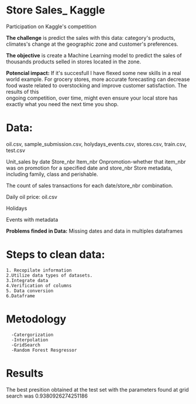 # Store Sales_ Kaggle
Participation on Kaggle's competition

**The challenge** is predict the sales with this data: category's products, climates's change at the geographic zone and customer's preferences.

**The objective** is create a Machine Learning model to predict the sales of thousands products selled in stores located in the zone.

**Potencial impact:** If it's succesfull I have flexed some new skills in a real world example.
   For grocery stores, more accurate forecasting can decrease food waste related to overstocking and improve customer satisfaction. The results of this     
   ongoing competition, over time, might even ensure your local store has exactly what you need the next time you shop.
   
# Data:
  oil.csv, sample_submission.csv, holydays_events.csv, stores.csv, train.csv, test.csv


  Unit_sales by date
  Store_nbr
  Item_nbr
  Onpromotion-whether that item_nbr was on promotion for a specified date and store_nbr
  Store metadata, including family, class and perishable.
  
  The count of sales transactions for each date/store_nbr combination.
  
  Daily oil price: oil.csv
 
  Holidays
  
  Events with metadata
 
  
  **Problems finded in Data:**  Missing dates and data in multiples dataframes 
  
  # Steps to clean data:
    1. Recopilate information
    2.Utilize data types of datasets.
    3.Integrate data
    4.Verification of columns
    5. Data conversion 
    6.Dataframe
    
   # Metodology 
      -Catergorization
      -Interpolation
      -GridSearch
      -Random Forest Resgressor
      
# Results

The best presition obtained at the test set with the parameters found at grid search was 0.9380926274251186

    


 
 
   
  
